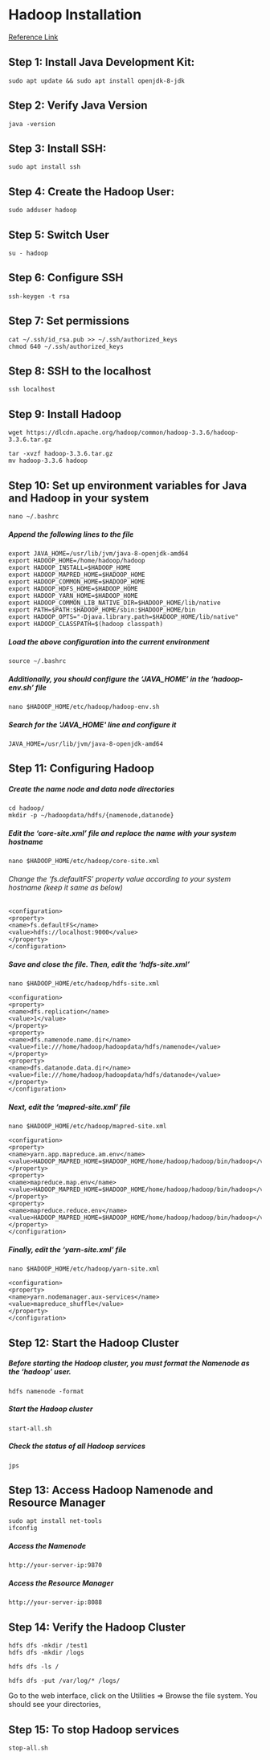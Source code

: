 # Hadoop Installation

[Reference Link](https://arjunkrish.medium.com/step-by-step-guide-to-setting-up-hadoop-on-ubuntu-installation-and-configuration-walkthrough-60e493e9370d)

## Step 1: Install Java Development Kit:
```
sudo apt update && sudo apt install openjdk-8-jdk
```

## Step 2: Verify Java Version
```
java -version
```

## Step 3:  Install SSH:
```
sudo apt install ssh
```

## Step 4:  Create the Hadoop User:
```
sudo adduser hadoop
```

## Step 5: Switch User 
```
su - hadoop
```

## Step 6: Configure SSH
```
ssh-keygen -t rsa
```

## Step 7: Set permissions
```
cat ~/.ssh/id_rsa.pub >> ~/.ssh/authorized_keys
chmod 640 ~/.ssh/authorized_keys
```

## Step 8: SSH to the localhost
```
ssh localhost
```

## Step 9: Install Hadoop
```
wget https://dlcdn.apache.org/hadoop/common/hadoop-3.3.6/hadoop-3.3.6.tar.gz
```

```
tar -xvzf hadoop-3.3.6.tar.gz
mv hadoop-3.3.6 hadoop
```

## Step 10: Set up environment variables for Java and Hadoop in your system

```
nano ~/.bashrc
```
##### Append the following lines to the file
```
export JAVA_HOME=/usr/lib/jvm/java-8-openjdk-amd64
export HADOOP_HOME=/home/hadoop/hadoop
export HADOOP_INSTALL=$HADOOP_HOME
export HADOOP_MAPRED_HOME=$HADOOP_HOME
export HADOOP_COMMON_HOME=$HADOOP_HOME
export HADOOP_HDFS_HOME=$HADOOP_HOME
export HADOOP_YARN_HOME=$HADOOP_HOME
export HADOOP_COMMON_LIB_NATIVE_DIR=$HADOOP_HOME/lib/native
export PATH=$PATH:$HADOOP_HOME/sbin:$HADOOP_HOME/bin
export HADOOP_OPTS="-Djava.library.path=$HADOOP_HOME/lib/native"
export HADOOP_CLASSPATH=$(hadoop classpath)
```

##### Load the above configuration into the current environment
```
source ~/.bashrc
```

##### Additionally, you should configure the ‘JAVA_HOME’ in the ‘hadoop-env.sh’ file
```
nano $HADOOP_HOME/etc/hadoop/hadoop-env.sh
```

##### Search for the 'JAVA_HOME' line and configure it
```
JAVA_HOME=/usr/lib/jvm/java-8-openjdk-amd64
```

## Step 11: Configuring Hadoop

##### Create the name node and data node directories 
```
cd hadoop/
mkdir -p ~/hadoopdata/hdfs/{namenode,datanode}
```

##### Edit the ‘core-site.xml’ file and replace the name with your system hostname
```
nano $HADOOP_HOME/etc/hadoop/core-site.xml
```

###### Change the ‘fs.defaultFS’ property value according to your system hostname (keep it same as below)
```
<configuration>
<property>
<name>fs.defaultFS</name>
<value>hdfs://localhost:9000</value>
</property>
</configuration>
```

##### Save and close the file. Then, edit the ‘hdfs-site.xml’
```
nano $HADOOP_HOME/etc/hadoop/hdfs-site.xml
```

```
<configuration>
<property>
<name>dfs.replication</name>
<value>1</value>
</property>
<property>
<name>dfs.namenode.name.dir</name>
<value>file:///home/hadoop/hadoopdata/hdfs/namenode</value>
</property>
<property>
<name>dfs.datanode.data.dir</name>
<value>file:///home/hadoop/hadoopdata/hdfs/datanode</value>
</property>
</configuration>
```

##### Next, edit the ‘mapred-site.xml’ file
```
nano $HADOOP_HOME/etc/hadoop/mapred-site.xml
```

```
<configuration>
<property>
<name>yarn.app.mapreduce.am.env</name>
<value>HADOOP_MAPRED_HOME=$HADOOP_HOME/home/hadoop/hadoop/bin/hadoop</value>
</property>
<property>
<name>mapreduce.map.env</name>
<value>HADOOP_MAPRED_HOME=$HADOOP_HOME/home/hadoop/hadoop/bin/hadoop</value>
</property>
<property>
<name>mapreduce.reduce.env</name>
<value>HADOOP_MAPRED_HOME=$HADOOP_HOME/home/hadoop/hadoop/bin/hadoop</value>
</property>
</configuration>
```

##### Finally, edit the ‘yarn-site.xml’ file
```
nano $HADOOP_HOME/etc/hadoop/yarn-site.xml
```

```
<configuration>
<property>
<name>yarn.nodemanager.aux-services</name>
<value>mapreduce_shuffle</value>
</property>
</configuration>
```

## Step 12: Start the Hadoop Cluster

##### Before starting the Hadoop cluster, you must format the Namenode as the ‘hadoop’ user.

```
hdfs namenode -format
```

##### Start the Hadoop cluster
```
start-all.sh
```

##### Check the status of all Hadoop services
```
jps
```

## Step 13: Access Hadoop Namenode and Resource Manager

```
sudo apt install net-tools
ifconfig
```

##### Access the Namenode
```
http://your-server-ip:9870
```

##### Access the Resource Manager
```
http://your-server-ip:8088
```

## Step 14: Verify the Hadoop Cluster

```
hdfs dfs -mkdir /test1
hdfs dfs -mkdir /logs
```

```
hdfs dfs -ls /
```

```
hdfs dfs -put /var/log/* /logs/
```

Go to the web interface, click on the Utilities => Browse the file system. You should see your directories,

## Step 15: To stop Hadoop services
```
stop-all.sh
```